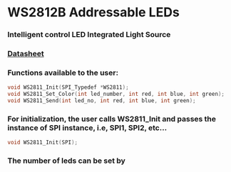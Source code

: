 #  WS2812B Addressable LEDs

### Intelligent control LED Integrated Light Source

### [Datasheet](https://cdn-shop.adafruit.com/datasheets/WS2812B.pdf)

### Functions available to the user:

```C
void WS2811_Init(SPI_Typedef *WS2811);
void WS2811_Set_Color(int led_number, int red, int blue, int green);
void WS2811_Send(int led_no, int red, int blue, int green);
```

### For initialization, the user calls WS2811_Init and passes the instance of SPI instance, i.e, SPI1, SPI2, etc...
```C
void WS2811_Init(SPI);
```

### The number of leds can be set by 
